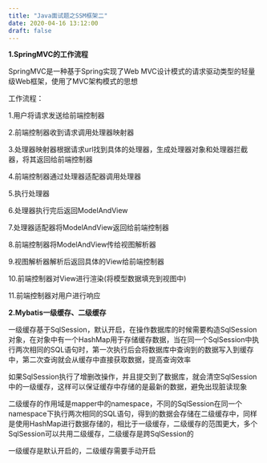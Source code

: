 ```yaml
---
title: "Java面试题之SSM框架二"
date: 2020-04-16 13:12:00
draft: false
---
```

**1.SpringMVC的工作流程**

SpringMVC是一种基于Spring实现了Web MVC设计模式的请求驱动类型的轻量级Web框架，使用了MVC架构模式的思想

工作流程：

1.用户将请求发送给前端控制器

2.前端控制器收到请求调用处理器映射器

3.处理器映射器根据请求url找到具体的处理器，生成处理器对象和处理器拦截器，将其返回给前端控制器

4.前端控制器通过处理器适配器调用处理器

5.执行处理器

6.处理器执行完后返回ModelAndView

7.处理器适配器将ModelAndView返回给前端控制器

8.前端控制器将ModelAndView传给视图解析器

9.视图解析器解析后返回具体的View给前端控制器

10.前端控制器对View进行渲染(将模型数据填充到视图中)

11.前端控制器对用户进行响应

**2.Mybatis一级缓存、二级缓存**

一级缓存基于SqlSession，默认开启，在操作数据库的时候需要构造SqlSession对象，在对象中有一个HashMap用于存储缓存数据，当在同一个SqlSession中执行两次相同的SQL语句时，第一次执行后会将数据库中查询到的数据写入到缓存中，第二次查询就会从缓存中直接获取数据，提高查询效率

如果SqlSession执行了增删改操作，并且提交到了数据库，就会清空SqlSession中的一级缓存，这样可以保证缓存中存储的是最新的数据，避免出现脏读现象

二级缓存的作用域是mapper中的namespace，不同的SqlSession在同一个namespace下执行两次相同的SQL语句，得到的数据会存储在二级缓存中，同样是使用HashMap进行数据存储的，相比于一级缓存，二级缓存的范围更大，多个SqlSession可以共用二级缓存，二级缓存是跨SqlSession的

一级缓存是默认开启的，二级缓存需要手动开启